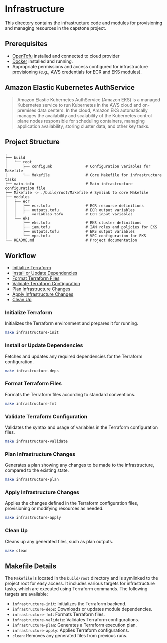 # Infrastructure

This directory contains the infrastructure code and modules for provisioning and managing resources in the capstone
project.

## Prerequisites

- [OpenTofu](https://opentofu.org/docs/intro/install/) installed and connected to cloud provider
- [Docker](https://www.docker.com/get-started) installed and running.
- Appropriate permissions and access configured for infrastructure provisioning (e.g., AWS credentials for ECR and EKS
  modules).

## Amazon Elastic Kubernetes AuthService

> Amazon Elastic Kubernetes AuthService (Amazon EKS) is a managed Kubernetes service to run Kubernetes in the AWS cloud and
> on-premises data centers. In the cloud, Amazon EKS automatically manages the availability and scalability of the
> Kubernetes control plane nodes responsible for scheduling containers, managing application availability, storing
> cluster data, and other key tasks.

## Project Structure

```plaintext
.
├── build
│   └── root
│       ├── config.mk               # Configuration variables for Makefile
│       └── Makefile                # Core Makefile for infrastructure tasks
├── main.tofu                       # Main infrastructure configuration file
├── Makefile -> ./build/root/Makefile # Symlink to core Makefile
├── modules
│   ├── ecr
│   │   ├── ecr.tofu                # ECR resource definitions
│   │   ├── outputs.tofu            # ECR output variables
│   │   └── variables.tofu          # ECR input variables
│   └── eks
│       ├── eks.tofu                # EKS cluster definitions
│       ├── iam.tofu                # IAM roles and policies for EKS
│       ├── outputs.tofu            # EKS output variables
│       └── vpc.tofu                # VPC configuration for EKS
└── README.md                       # Project documentation
```

## Workflow

- [Initialize Terraform](#initialize-terraform)
- [Install or Update Dependencies](#install-or-update-dependencies)
- [Format Terraform Files](#format-terraform-files)
- [Validate Terraform Configuration](#validate-terraform-configuration)
- [Plan Infrastructure Changes](#plan-infrastructure-changes)
- [Apply Infrastructure Changes](#apply-infrastructure-changes)
- [Clean Up](#clean-up)

### Initialize Terraform

Initializes the Terraform environment and prepares it for running.

```bash
make infrastructure-init
```

### Install or Update Dependencies

Fetches and updates any required dependencies for the Terraform configuration.

```bash
make infrastructure-deps
```

### Format Terraform Files

Formats the Terraform files according to standard conventions.

```bash
make infrastructure-fmt
```

### Validate Terraform Configuration

Validates the syntax and usage of variables in the Terraform configuration files.

```bash
make infrastructure-validate
```

### Plan Infrastructure Changes

Generates a plan showing any changes to be made to the infrastructure, compared to the existing state.

```bash
make infrastructure-plan
```

### Apply Infrastructure Changes

Applies the changes defined in the Terraform configuration files, provisioning or modifying resources as needed.

```bash
make infrastructure-apply
```

### Clean Up

Cleans up any generated files, such as plan outputs.

```bash
make clean
```

## Makefile Details

The `Makefile` is located in the `build/root` directory and is symlinked to the project root for easy access. It
includes various targets for infrastructure tasks, which are executed using Terraform commands. The following targets
are available:

- `infrastructure-init`: Initializes the Terraform backend.
- `infrastructure-deps`: Downloads or updates module dependencies.
- `infrastructure-fmt`: Formats Terraform files.
- `infrastructure-validate`: Validates Terraform configurations.
- `infrastructure-plan`: Generates a Terraform execution plan.
- `infrastructure-apply`: Applies Terraform configurations.
- `clean`: Removes any generated files from previous runs.
